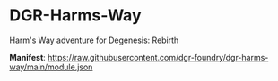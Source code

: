 # DGR-Harms-Way
Harm's Way adventure for Degenesis: Rebirth

**Manifest**: https://raw.githubusercontent.com/dgr-foundry/dgr-harms-way/main/module.json
